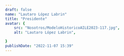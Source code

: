 ```yaml
---
draft: false
name: "Lautaro López Labrin"
title: "Presidente"
avatar: {
    src: "Nosotros/ModeloHistoricoAILE2023-117.jpg",
    alt: "Lautaro López Labrin",

}
publishDate: "2022-11-07 15:39"
---
```

